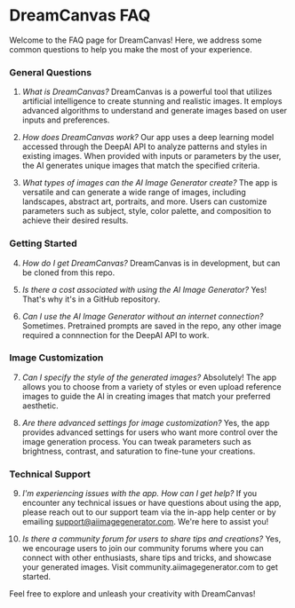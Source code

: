 # DreamCanvas FAQ

Welcome to the FAQ page for DreamCanvas! Here, we address some common questions to help you make the most of your experience.

### General Questions

1. *What is DreamCanvas?*
DreamCanvas is a powerful tool that utilizes artificial intelligence to create stunning and realistic images. It employs advanced algorithms to understand and generate images based on user inputs and preferences.

2. *How does DreamCanvas work?*
Our app uses a deep learning model accessed through the DeepAI API to analyze patterns and styles in existing images. When provided with inputs or parameters by the user, the AI generates unique images that match the specified criteria.

3. *What types of images can the AI Image Generator create?*
The app is versatile and can generate a wide range of images, including landscapes, abstract art, portraits, and more. Users can customize parameters such as subject, style, color palette, and composition to achieve their desired results.

### Getting Started

4. *How do I get DreamCanvas?*
DreamCanvas is in development, but can be cloned from this repo. 

5. *Is there a cost associated with using the AI Image Generator?*
Yes! That's why it's in a GitHub repository. 

6. *Can I use the AI Image Generator without an internet connection?*
Sometimes. Pretrained prompts are saved in the repo, any other image required a connnection for the DeepAI API to work. 

### Image Customization

7. *Can I specify the style of the generated images?*
Absolutely! The app allows you to choose from a variety of styles or even upload reference images to guide the AI in creating images that match your preferred aesthetic.

8. *Are there advanced settings for image customization?*
Yes, the app provides advanced settings for users who want more control over the image generation process. You can tweak parameters such as brightness, contrast, and saturation to fine-tune your creations.

### Technical Support

9. *I'm experiencing issues with the app. How can I get help?*
If you encounter any technical issues or have questions about using the app, please reach out to our support team via the in-app help center or by emailing support@aiimagegenerator.com. We're here to assist you!

10. *Is there a community forum for users to share tips and creations?*
Yes, we encourage users to join our community forums where you can connect with other enthusiasts, share tips and tricks, and showcase your generated images. Visit community.aiimagegenerator.com to get started.

Feel free to explore and unleash your creativity with DreamCanvas!
